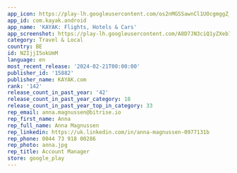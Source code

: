 ```yaml
---
app_icon: https://play-lh.googleusercontent.com/os2nMGSSawnCl1UOcgmggZ_Vbbv4-xzw--kaYW6iFs6gj8AEAdsgIrZS8do4ibTQVpY
app_id: com.kayak.android
app_name: 'KAYAK: Flights, Hotels & Cars'
app_screenshot: https://play-lh.googleusercontent.com/A8D7JN3ciQ1yZXeb7KyOl2UKBcx06b1a4_ErtP7gCRmggv4XgwW9dNqdXHVh5QL7kLEj
category: Travel & Local
country: BE
id: NZIjjI5okUmM
language: en
most_recent_release: '2024-02-21T00:00:00'
publisher_id: '15882'
publisher_name: KAYAK.com
rank: '142'
release_count_in_past_year: '42'
release_count_in_past_year_category: 18
release_count_in_past_year_top_in_category: 33
rep_email: anna.magnussen@bitrise.io
rep_first_name: Anna
rep_full_name: Anna Magnussen
rep_linkedin: https://uk.linkedin.com/in/anna-magnussen-0977131b
rep_phone: 0044 73 918 00286
rep_photo: anna.jpg
rep_title: Account Manager
store: google_play
---
```

